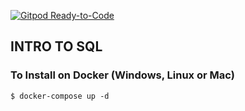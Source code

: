 [![Gitpod Ready-to-Code](https://img.shields.io/badge/Gitpod-ready--to--code-blue?logo=gitpod)](https://gitpod.io/#https://github.com/ljavierrodriguez/intro-to-sql)

## INTRO TO SQL

### To Install on Docker (Windows, Linux or Mac)

    $ docker-compose up -d
